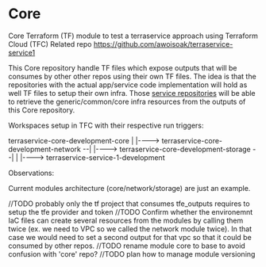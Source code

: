 # Core
Core Terraform (TF) module to test a terraservice approach using Terraform Cloud (TFC)
Related repo https://github.com/awoisoak/terraservice-service1


This Core repository handle TF files which expose outputs that will be consumes by other other repos using their own TF files.
The idea is that the repositories with the actual app/service code implementation will hold as well TF files to setup their own infra. 
Those [service repositories](https://github.com/awoisoak/terraservice-service1) will be able to retrieve the generic/common/core infra resources from the outputs of this Core repository.

Workspaces setup in TFC with their respective run triggers:


terraservice-core-development-core
|
|----> terraservice-core-development-network --|
|----> terraservice-core-development-storage --|
                                               |
                                               |----> terraservice-service-1-development

Observations:

Current modules architecture (core/network/storage) are just an example.

//TODO probably only the tf project that consumes tfe_outputs requires to setup the tfe provider and token
//TODO Confirm whether the environemnt IaC files can create several resources from the modules by calling them twice (ex. we need to VPC so we called the network module twice). In that case we would need to set a second output for that vpc so that it could be consumed by other repos.
//TODO rename module core to base to avoid confusion with 'core' repo?
//TODO plan how to manage module versioning
